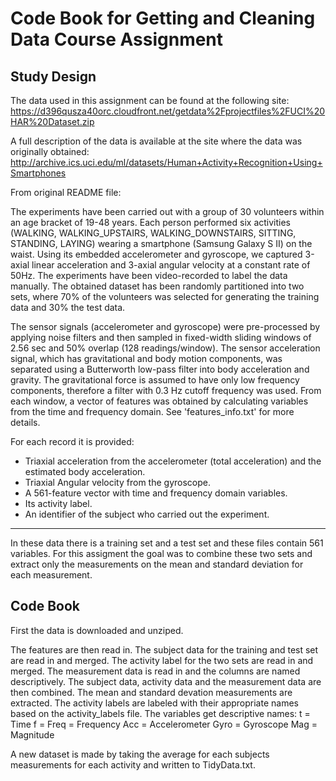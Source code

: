 # Code Book for Getting and Cleaning Data Course Assignment

## Study Design
The data used in this assignment can be found at the following site:
https://d396qusza40orc.cloudfront.net/getdata%2Fprojectfiles%2FUCI%20HAR%20Dataset.zip

A full description of the data is available at the site where the data was originally
obtained:
http://archive.ics.uci.edu/ml/datasets/Human+Activity+Recognition+Using+Smartphones

From original README file:

The experiments have been carried out with a group of 30 volunteers within an age bracket of
19-48 years. Each person performed six activities (WALKING, WALKING_UPSTAIRS,
WALKING_DOWNSTAIRS, SITTING, STANDING, LAYING) wearing a smartphone (Samsung Galaxy S II) on
the waist. Using its embedded accelerometer and gyroscope, we captured 3-axial linear
acceleration and 3-axial angular velocity at a constant rate of 50Hz. The experiments have
been video-recorded to label the data manually. The obtained dataset has been randomly
partitioned into two sets, where 70% of the volunteers was selected for generating the
training data and 30% the test data. 

The sensor signals (accelerometer and gyroscope) were pre-processed by applying noise
filters and then sampled in fixed-width sliding windows of 2.56 sec and 50% overlap (128
readings/window). The sensor acceleration signal, which has gravitational and body motion
components, was separated using a Butterworth low-pass filter into body acceleration and
gravity. The gravitational force is assumed to have only low frequency components, therefore
a filter with 0.3 Hz cutoff frequency was used. From each window, a vector of features was
obtained by calculating variables from the time and frequency domain. See
'features_info.txt' for more details. 

For each record it is provided:
- Triaxial acceleration from the accelerometer (total acceleration) and the estimated body
acceleration.
- Triaxial Angular velocity from the gyroscope. 
- A 561-feature vector with time and frequency domain variables. 
- Its activity label. 
- An identifier of the subject who carried out the experiment.

------

In these data there is a training set and a test set and these files contain 561 variables.
For this assigment the goal was to combine these two sets and extract only the measurements
on the mean and standard deviation for each measurement. 

## Code Book

First the data is downloaded and unziped.

The features are then read in.
The subject data for the training and test set are read in and merged.
The activity label for the two sets are read in and merged.
The measurement data is read in and the columns are named descriptively.
The subject data, activity data and the measurement data are then combined.
The mean and standard devation measurements are extracted.
The activity labels are labeled with their appropriate names based on the 
activity_labels file.
The variables get descriptive names:
t = Time
f = Freq = Frequency
Acc = Accelerometer
Gyro = Gyroscope
Mag = Magnitude

A new dataset is made by taking the average for each subjects measurements for each 
activity and written to TidyData.txt.

